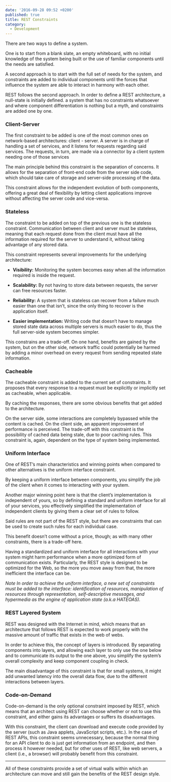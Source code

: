 ```yaml
---
date: '2016-09-28 09:52 +0200'
published: true
title: REST Constraints
category:
  - Development
---
```

There are two ways to define a system.

One is to start from a blank slate, an empty whiteboard, with no initial knowledge of the system being built or the use of familiar components until the needs are satisfied.

A second approach is to start with the full set of needs for the system, and constraints are added to individual components until the forces that influence the system are able to interact in harmony with each other.

REST follows the second approach. In order to define a REST architecture, a null-state is initially defined. a system that has no constraints whatsoever and where component differentiation is nothing but a myth, and constraints are added one by one.

### Client-Server
The first constraint to be added is one of the most common ones on network-based architectures: client - server. A server is in charge of handling a set of services, and it listens for requests regarding said services. The requests, in turn, are made via a connector by a client system needing one of those services

The main principle behind this constraint is the separation of concerns. It allows for the separation of front-end code from the server side code, which should take care of storage and server-side processing of the data.

This constraint allows for the independent evolution of both components, offering a great deal of flexibility by letting client applications improve without affecting the server code and vice-versa.

### Stateless
The constraint to be added on top of the previous one is the stateless constraint. Communication between client and server must be stateless, meaning that each request done from the client must have all the information required for the server to understand it, without taking advantage of any stored data.

This constraint represents several improvements for the underlying architecture:

* **Visibility:** Monitoring the system becomes easy when all the information required is inside the request.

* **Scalability:** By not having to store data between requests, the server can free resources faster.

* **Reliability:** A system that is stateless can recover from a failure much easier than one that isn’t, since the only thing to recover is the application itself.

* **Easier implementation:** Writing code that doesn’t have to manage stored state data across multiple servers is much easier to do, thus the full server-side system becomes simpler.

This constrains are a trade-off. On one hand, benefits are gained by the system, but on the other side, network traffic could potentially be harmed by adding a minor overhead on every request from sending repeated state information.

### Cacheable
The cacheable constraint is added to the current set of constraints. It proposes that every response to a request must be explicitly or implicitly set as cacheable, when applicable.

By caching the responses, there are some obvious benefits that get added to the architecture. 

On the server side, some interactions are completely bypassed while the content is cached. On the client side, an apparent improvement of performance is perceived. The trade-off with this constraint is the possibility of cached data being stale, due to poor caching rules. This constraint is, again, dependent on the type of system being implemented.

### Uniform Interface
One of REST’s main characteristics and winning points when compared to other alternatives is the uniform interface constraint. 

By keeping a uniform interface between components, you simplify the job of the client when it comes to interacting with your system. 

Another major winning point here is that the client’s implementation is independent of yours, so by defining a standard and uniform interface for all of your services, you effectively simplified the implementation of independent clients by giving them a clear set of rules to follow.

Said rules are not part of the REST style, but there are constraints that can be used to create such rules for each individual case.

This benefit doesn’t come without a price, though; as with many other constraints, there is a trade-off here.

Having a standardized and uniform interface for all interactions with your system might harm performance when a more optimized form of communication exists. Particularly, the REST style is designed to be optimized for the Web, so the more you move away from that, the more inefficient the interface can be.

*Note In order to achieve the uniform interface, a new set of constraints must be added to the interface: identification of resources, manipulation of resources through representation, self-descriptive messages, and hypermedia as the engine of application state (a.k.a HATEOAS).*

### REST Layered System

REST was designed with the Internet in mind, which means that an architecture that follows REST is expected to work properly with the massive amount of traffic that exists in the web of webs.

In order to achieve this, the concept of layers is introduced. By separating components into layers, and allowing each layer to only use the one below and to communicate its output to the one above, you simplify the system’s overall complexity and keep component coupling in check.

The main disadvantage of this constraint is that for small systems, it might add unwanted latency into the overall data flow, due to the different interactions between layers.

### Code-on-Demand
Code-on-demand is the only optional constraint imposed by REST, which means that an architect using REST can choose whether or not to use this constraint, and either gains its advantages or suffers its disadvantages.

With this constraint, the client can download and execute code provided by the server (such as Java applets, JavaScript scripts, etc.). In the case of REST APIs, this constraint seems unnecessary, because the normal thing for an API client to do is just get information from an endpoint, and then process it however needed, but for other uses of REST, like web servers, a client
(i.e., a browser) will probably benefit from this constraint.

---

All of these constraints provide a set of virtual walls within which an architecture can move and still gain the benefits of the REST design style.

